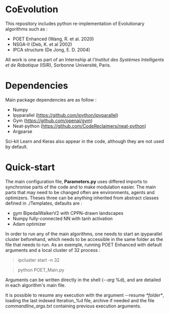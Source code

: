 # CoEvolution

This repository includes python re-implementation of Evolutionary algorithms such as :
 
 * POET Enhanced (Wang, R. et al. 2020)
 * NSGA-II (Deb, K. et al 2002)
 * IPCA structure (De Jong, E. D. 2004)
 
 All work is one as part of an Internship at l'*Institut des Systèmes Intelligents et de Robotique* (ISIR), Sorbonne Université, Paris. 
 
 # Dependencies
 
 Main package dependencies are as follow :
 * Numpy
 * Ipyparallel (https://github.com/ipython/ipyparallel)
 * Gym (https://github.com/openai/gym)
 * Neat-python (https://github.com/CodeReclaimers/neat-python)
 * Argparse
 
 Sci-kit Learn and Keras also appear in the code, although they are not used by default.
 
  # Quick-start
  
  The main configuration file, **Parameters.py** uses differed imports to synchronise parts of the code and to make modulation easier. The main parts that may need to be changed often are environments, agents and optimizers. Theses three can be anything inherited from abstract classes defined in ./Templates, defaults are :
  * gym BipedalWalkerV2 with CPPN-drawn landscapes
  * Numpy fully-connected NN with tanh activation
  * Adam optimizer
 
  In order to run any of the main algorithms, one needs to start an ipyparallel cluster beforehand, which needs to be accessible in the same folder as the file that needs to run. As an exemple, running POET Enhanced with default arguments and a local cluster of 32 process :
  > ipcluster start -n 32
  
  > python POET_Main.py
  
  Arguments can be written directly in the shell (--*arg* %d), and are detailed in each algorithm's main file.
  
  It is possible to resume any execution with the argument --resume *\*folder\**, loading the last indexed Iteration_%d file, archive if needed and the file *commandline_args.txt* containing previous execution arguments.
